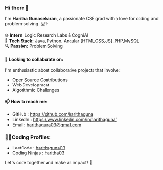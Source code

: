 ### Hi there 👋

I'm  **Haritha Gunasekaran**, a passionate CSE grad with a love for coding and problem-solving. 💻✨

🌐 **Intern:** Logic Research Labs & CogniAI  
🚀 **Tech Stack:** Java, Python, Angular [HTML,CSS,JS] ,PHP,MySQL     
🔍 **Passion:** Problem Solving  

#### 👯 Looking to collaborate on:

I'm enthusiastic about collaborative projects that involve:

- Open Source Contributions
- Web Development
- Algorithmic Challenges
  
#### 📫 How to reach me:

- GitHub   : https://github.com/harithaguna
- LinkedIn : https://www.linkedin.com/in/harithaguna/
- Email    : harithaguna03@gmail.com

### 👩‍💻Coding Profiles:
- LeetCode      : [harithaguna03](https://leetcode.com/harithaguna03/)
- Coding Ninjas : [Haritha03](https://www.codingninjas.com/studio/profile/Haritha03)

Let's code together and make an impact! 🌟
